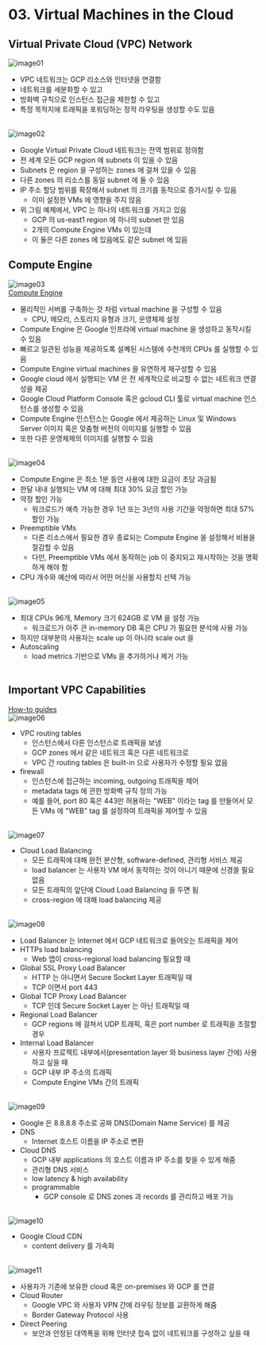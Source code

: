 # 03. Virtual Machines in the Cloud

## Virtual Private Cloud (VPC) Network
![image01](images/03/01-vpc-network.png)<br/>
- VPC 네트워크는 GCP 리소스와 인터넷을 연결함
- 네트워크를 세분화할 수 있고
- 방화벽 규칙으로 인스턴스 접근을 제한할 수 있고
- 특정 목적지에 트래픽을 포워딩하는 정적 라우팅을 생성할 수도 있음
<br/><br/>

![image02](images/03/02-vpc-network-subnet-regional.png)<br/>
- Google Virtual Private Cloud 네트워크는 전역 범위로 정의함
- 전 세계 모든 GCP region 에 subnets 이 있을 수 있음
- Subnets 은 region 을 구성하는 zones 에 걸쳐 있을 수 있음
- 다른 zones 의 리소스를 동일 subnet 에 둘 수 있음
- IP 주소 할당 범위를 확장해서 subnet 의 크기를 동적으로 증가시킬 수 있음
  - 이미 설정한 VMs 에 영향을 주지 않음
- 위 그림 예제에서, VPC 는 하나의 네트워크를 가지고 있음
  - GCP 의 us-east1 region 에 하나의 subnet 만 있음
  - 2개의 Compute Engine VMs 이 있는데
  - 이 둘은 다른 zones 에 있음에도 같은 subnet 에 있음


## Compute Engine
![image03](images/03/03-compute-engine.png)<br/>
[Compute Engine](https://cloud.google.com/compute/docs/)<br/>
- 물리적인 서버를 구축하는 것 처럼 virtual machine 을 구성할 수 있음
  - CPU, 메모리, 스토리지 유형과 크기, 운영체제 설정
- Compute Engine 은 Google 인프라에 virtual machine 을 생성하고 동작시킬 수 있음
- 빠르고 일관된 성능을 제공하도록 설꼐된 시스템에 수천개의 CPUs 를 실행할 수 있음
- Compute Engine virtual machines 을 유연하게 재구성할 수 있음
- Google cloud 에서 실행되는 VM 은 전 세계적으로 비교할 수 없는 네트워크 연결성을 제공
- Google Cloud Platform Console 혹은 gcloud CLI 툴로 virtual machine 인스턴스를 생성할 수 있음
- Compute Engine 인스턴스는 Google 에서 제공하는 Linux 및 Windows Server 이미지 혹은 맞춤형 버전의 이미지를 실행할 수 있음
- 또한 다른 운영체제의 이미지를 실행할 수 있음
<br/><br/>

![image04](images/03/04-compute-engine-pricing.png)<br/>
- Compute Engine 은 최소 1분 동안 사용에 대한 요금이 초당 과금됨
- 한달 내내 실행되는 VM 에 대해 최대 30% 요금 할인 가능
- 약정 할인 가능
  - 워크로드가 예측 가능한 경우 1년 또는 3년의 사용 기간을 약정하면 최대 57% 할인 가능
- Preemptible VMs 
  - 다른 리소스에서 필요한 경우 종료되는 Compute Engine 을 설정해서 비용을 절감할 수 있음
  - 다만, Preemptible VMs 에서 동작하는 job 이 중지되고 재시작하는 것을 명확하게 해야 함
- CPU 개수와 예산에 따라서 어떤 머신을 사용할지 선택 가능
<br/><br/>

![image05](images/03/05-compute-engine-scale-up-scale-out.png)<br/>
- 최대 CPUs 96개, Memory 크기 624GB 로 VM 을 설정 가능
  - 워크로드가 아주 큰 in-memory DB 혹은 CPU 가 필요한 분석에 사용 가능
- 하지만 대부분의 사용자는 scale up 이 아니라 scale out 을 
- Autoscaling
  - load metrics 기반으로 VMs 을 추가하거나 제거 가능
<br/><br/>

## Important VPC Capabilities
[How-to guides](https://cloud.google.com/vpc/docs/how-to)<br/>
![image06](images/03/06-topology-of-vpc-network.png)<br/>
- VPC routing tables
  - 인스턴스에서 다른 인스턴스로 트래픽을 보냄
  - GCP zones 에서 같은 네트워크 혹은 다른 네트워크로
  - VPC 간 routing tables 은 built-in 으로 사용자가 수정할 필요 없음
- firewall
  - 인스턴스에 접근하는 incoming, outgoing 트래픽을 제어
  - metadata tags 에 관한 방화벽 규칙 정의 가능
  - 예를 들어, port 80 혹은 443만 허용하는 "WEB" 이라는 tag 를 만들어서 모든 VMs 에 "WEB" tag 를 설정하여 트래픽을 제어할 수 있음
<br/><br/>

![image07](images/03/07-load-balancing.png)<br/>
- Cloud Load Balancing
  - 모든 트래픽에 대해 완전 분산형, software-defined, 관리형 서비스 제공
  - load balancer 는 사용자 VM 에서 동작하는 것이 아니기 때문에 신경쓸 필요 없음
  - 모든 트래픽의 앞단에 Cloud Load Balancing 을 두면 됨
  - cross-region 에 대해 load balancing 제공
<br/><br/>

![image08](images/03/08-load-balancing2.png)<br/>
- Load Balancer 는 Internet 에서 GCP 네트워크로 들어오는 트래픽을 제어
- HTTPs load balancing
  - Web 앱이 cross-regional load balancing 필요할 때
- Global SSL Proxy Load Balancer
  - HTTP 는 아니면서 Secure Socket Layer 트래픽일 때
  - TCP 이면서 port 443 
- Global TCP Proxy Load Balancer
  - TCP 인데 Secure Socket Layer 는 아닌 트래픽일 때
- Regional Load Balancer
  - GCP regions 에 걸쳐서 UDP 트래픽, 혹은 port number 로 트래픽을 조절할 경우
- Internal Load Balancer
  - 사용자 프로젝트 내부에서(presentation layer 와 business layer 간에) 사용하고 싶을 때
  - GCP 내부 IP 주소의 트래픽
  - Compute Engine VMs 간의 트래픽
<br/><br/>

![image09](images/03/09-cloud-dns.png)<br/>
- Google 은 8.8.8.8 주소로 공짜 DNS(Domain Name Service) 를 제공
- DNS
  - Internet 호스트 이름을 IP 주소로 변환
- Cloud DNS
  - GCP 내부 applications 의 호스트 이름과 IP 주소를 찾을 수 있게 해줌
  - 관리형 DNS 서비스
  - low latency & high availability
  - programmable
    - GCP console 로 DNS zones 과 records 를 관리하고 배포 가능
<br/><br/>

![image10](images/03/10-cloud-cdn.png)<br/>
- Google Cloud CDN
  - content delivery 를 가속화
<br/><br/>

![image11](images/03/11-interconnect-options.png)<br/>
- 사용자가 기존에 보유한 cloud 혹은 on-premises 와 GCP 를 연결
- Cloud Router
  - Google VPC 와 사용자 VPN 간에 라우팅 정보를 교환하게 해줌
  - Border Gateway Protocol 사용
- Direct Peering
  - 보안과 안정된 대역폭을 위해 인터넷 접속 없이 네트워크를 구성하고 싶을 때
<br/><br/>